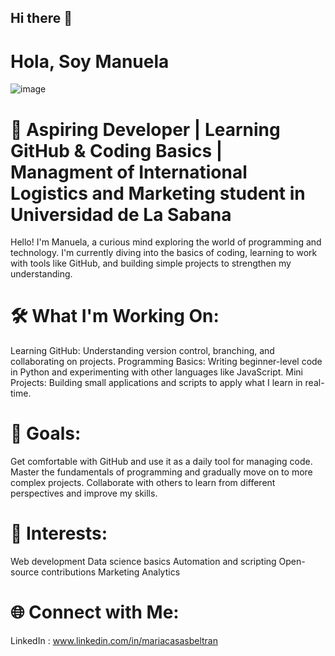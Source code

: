 ## Hi there 👋
# Hola, Soy Manuela 
![image](https://github.com/user-attachments/assets/76fda2de-e4f8-4504-81b7-e7585f8aa5c0)


# 🌱 Aspiring Developer | Learning GitHub & Coding Basics | Managment of International Logistics and Marketing student in Universidad de La Sabana 
Hello! I'm Manuela, a curious mind exploring the world of programming and technology. I'm currently diving into the basics of coding, learning to work with tools like GitHub, and building simple projects to strengthen my understanding.

# 🛠️ What I'm Working On:
Learning GitHub: Understanding version control, branching, and collaborating on projects.
Programming Basics: Writing beginner-level code in Python and experimenting with other languages like JavaScript.
Mini Projects: Building small applications and scripts to apply what I learn in real-time.
# 🎯 Goals:
Get comfortable with GitHub and use it as a daily tool for managing code.
Master the fundamentals of programming and gradually move on to more complex projects.
Collaborate with others to learn from different perspectives and improve my skills.
# 🚀 Interests:
Web development
Data science basics
Automation and scripting
Open-source contributions
Marketing Analytics 
# 🌐 Connect with Me:
LinkedIn : www.linkedin.com/in/mariacasasbeltran

